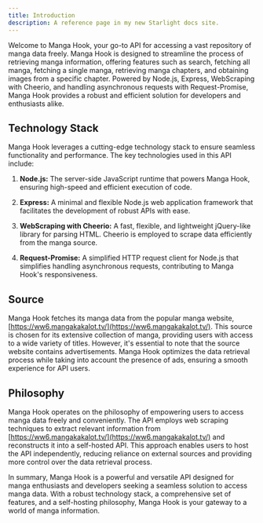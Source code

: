 ```yaml
---
title: Introduction
description: A reference page in my new Starlight docs site.
---
```

Welcome to Manga Hook, your go-to API for accessing a vast repository of manga data freely. Manga Hook is designed to streamline the process of retrieving manga information, offering features such as search, fetching all manga, fetching a single manga, retrieving manga chapters, and obtaining images from a specific chapter. Powered by Node.js, Express, WebScraping with Cheerio, and handling asynchronous requests with Request-Promise, Manga Hook provides a robust and efficient solution for developers and enthusiasts alike.

## Technology Stack

Manga Hook leverages a cutting-edge technology stack to ensure seamless functionality and performance. The key technologies used in this API include:

1. **Node.js:** The server-side JavaScript runtime that powers Manga Hook, ensuring high-speed and efficient execution of code.

2. **Express:** A minimal and flexible Node.js web application framework that facilitates the development of robust APIs with ease.

3. **WebScraping with Cheerio:** A fast, flexible, and lightweight jQuery-like library for parsing HTML. Cheerio is employed to scrape data efficiently from the manga source.

4. **Request-Promise:** A simplified HTTP request client for Node.js that simplifies handling asynchronous requests, contributing to Manga Hook's responsiveness.

## Source

Manga Hook fetches its manga data from the popular manga website, [https://ww6.mangakakalot.tv/](https://ww6.mangakakalot.tv/). This source is chosen for its extensive collection of manga, providing users with access to a wide variety of titles. However, it's essential to note that the source website contains advertisements. Manga Hook optimizes the data retrieval process while taking into account the presence of ads, ensuring a smooth experience for API users.

## Philosophy

Manga Hook operates on the philosophy of empowering users to access manga data freely and conveniently. The API employs web scraping techniques to extract relevant information from [https://ww6.mangakakalot.tv/](https://ww6.mangakakalot.tv/) and reconstructs it into a self-hosted API. This approach enables users to host the API independently, reducing reliance on external sources and providing more control over the data retrieval process.

In summary, Manga Hook is a powerful and versatile API designed for manga enthusiasts and developers seeking a seamless solution to access manga data. With a robust technology stack, a comprehensive set of features, and a self-hosting philosophy, Manga Hook is your gateway to a world of manga information.
